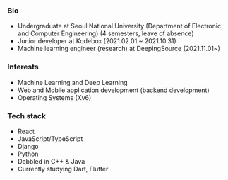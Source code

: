 ### Bio
- Undergraduate at Seoul National University (Department of Electronic and Computer Engineering) (4 semesters, leave of absence)
- Junior developer at Kodebox (2021.02.01 ~ 2021.10.31)
- Machine learning engineer (research) at DeepingSource (2021.11.01~)

### Interests
- Machine Learning and Deep Learning
- Web and Mobile application development (backend development)
- Operating Systems (Xv6)


### Tech stack
- React
- JavaScript/TypeScript
- Django
- Python
- Dabbled in C++ & Java
- Currently studying Dart, Flutter

<!--
**luorix1/luorix1** is a ✨ _special_ ✨ repository because its `README.md` (this file) appears on your GitHub profile.

Here are some ideas to get you started:

- 🔭 I’m currently working on ...
- 🌱 I’m currently learning ...
- 👯 I’m looking to collaborate on ...
- 🤔 I’m looking for help with ...
- 💬 Ask me about ...
- 📫 How to reach me: ...
- 😄 Pronouns: ...
- ⚡ Fun fact: ...
-->
